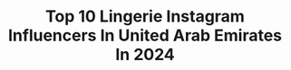 ---
title: Top 10 Lingerie Instagram Influencers In United Arab Emirates In 2024
description: >-
  Find top lingerie Instagram influencers in United Arab Emirates in 2024. Most popular hashtags: #dubai #lingerie #love #photography.
platform: Instagram
hits: 8
text_top: Identify the best Instagram influencers on inBeat.
text_bottom: Our database holds 8 Instagram influencers like this in United Arab Emirates for you to connect with.
profiles:
  - username: "yvette.holleman"
    fullname: >-
      𝓨𝓿𝓮𝓽𝓽𝓮 𝓗𝓸𝓵𝓵𝓮𝓶𝓪𝓷
    bio: >-
      📍Dubai 🍸𝘋𝘶𝘵𝘤𝘩 (26) Celebrating life in Amsterdam ❀ Event Manager WW 🥥@freciousslowjuice ᴄᴅʏᴠᴇᴛᴛᴇ 👖@amsterdenim yvette20
    location: "United Arab Emirates"
    followers: 12957
    engagement: 860
    commentsToLikes: 0.059387
    id: ckf5rsxfvdsn80j23sbqwcsrm
    verified: false
    hashtags: "#winter, #amsterdam, #lingerie, #love"
  - username: "tzdale"
    fullname: >-
      Living the Life of Riley ♥
    bio: >-
      📍ᴅᴜʙᴀɪ ✈️ 32 countries and counting ꜱɴᴀᴘ: ᴛꜱɪᴅᴀʟᴇ96 ꜰᴏᴜɴᴅᴇʀ: @rileys_closetdubai 🛍
    location: "United Arab Emirates"
    followers: 25140
    engagement: 394
    commentsToLikes: 0.034495
    id: ck600q2mwe20m0i14faiuxfgh
    verified: false
    hashtags: "#blackgirlmagic, #popularpic, #blackgirlsrock, #igers"
  - username: "marryen.a"
    fullname: >-
      M a r r y e n
    bio: >-
      STYLE AND FASHION IS MY PASSION ✨ Travel is a lifestyle ✈️🌎 Dubai 📍 Pisces baby ♓️ Sharing my outfit with you and doing what I love
    location: "United Arab Emirates"
    followers: 26743
    engagement: 703
    commentsToLikes: 0.019616
    id: ck6u9v7b7zuvk0j712loqu8xx
    verified: false
    hashtags: "#ootdfashion, #fashionstyle, #streetstyle, #blonde"
  - username: "meganelliott07"
    fullname: >-
      Megan Elliott
    bio: >-
      • Model @jadoremodelsmcr 🇬🇧 • @browsbyme_uk 💋 • @meswim_x 👙 • Miss global swimsuit
    location: "United Arab Emirates"
    followers: 7128
    engagement: 443
    commentsToLikes: 0.082188
    id: ck6u32j40vblj0j71do2xdjon
    verified: false
    hashtags: "#nars, #digi, #makeup, #model"
  - username: "toby.harrison"
    fullname: >-
      Toby Harrison
    bio: >-
      Dubai-based photographer. Official WBFF posing coach with 56 Pro titles & 150+ Pro cards: @eliteposingbytoby. Director @maeyaclothing
    location: "United Arab Emirates"
    followers: 33621
    engagement: 118
    commentsToLikes: 0.031100
    id: ck0tx7uw8i5gu0i19j49mfro2
    verified: false
    hashtags: "#dubaiphotography, #dubaifitness, #dubai, #bikini"
  - username: "jacklyn.shaheen"
    fullname: >-
      Jacklyn Shaheen جاكلين شاهين 💎
    bio: >-
      𝗣𝘀𝘆𝗰𝗵𝗼𝗹𝗼𝗴𝘆𝗚𝗿𝗮𝗱🎓𝗖𝗮𝗯𝗶𝗻𝗰𝗿𝗲𝘄✈️ 𝗰𝗮𝘁𝗹𝗼𝘃𝗲𝗿🐱 Dubai✈️USA🌏
    location: "United Arab Emirates"
    followers: 117041
    engagement: 157
    commentsToLikes: 0.015588
    id: ckap43l9y5oxk0i78f2tpq6rr
    verified: false
    hashtags: "#dubai, #model, #selflove, #selfcare"
  - username: "ebonyhuntt"
    fullname: >-
      EBONY STARR HUNT
    bio: >-
      22 | Livin in Dubai🇦🇪 Chris🫶🏼 Soon to be Mrs Forrest💍 Launching soon @tropicfusionn 🏝️
    location: "United Arab Emirates"
    followers: 15446
    engagement: 63
    commentsToLikes: 0.000000
    id: ckprgrnbf8m9p0j23yjusakcj
    verified: false
    hashtags: "#vesper247"
  - username: "laudempseymua"
    fullname: >-
      L A U R A   D E M P S E Y
    bio: >-
      She/Her A very lazy Makeup Artist 🎨 Can be found doodling at @laudempseydesign
    location: "United Arab Emirates"
    followers: 27952
    engagement: 248
    commentsToLikes: 0.022464
    id: ck6u3ec3jxbz10j71fqa3gcqq
    verified: false
    hashtags: "#takenote, #makeup, #shoplocal, #notecosmetics"
---